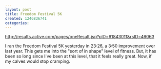 ```yaml
---
layout: post
title: Freedom Festival 5K
created: 1246836741
categories:
---
```

http://results.active.com/pages/oneResult.jsp?pID=61843011&rsID=46063

I ran the Freedom Festival 5K yesterday in 23:26, a 3:50 improvement over last year.  This gets me into the "sort of in shape" level of fitness.  But, it has been so long since I've been at this level, that it feels really great.  Now, if my calves would stop cramping.
